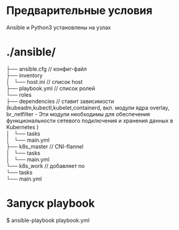 # Предварительные условия 
 Ansible и Python3 установлены на узлах 

# ./ansible/
├── ansible.cfg // конфиг-файл                            
├── inventory                             
│   └── host.ini // список host                          
├── playbook.yml // список ролей                                  
└── roles                                    
                                                                                                                                                                                                                                                                                                                        ├──  dependencies // ставит зависимости (kubeadm,kubectl,kubelet,containerd, вкл.  модули ядра overlay, br_netfilter - Эти модули необходимы для обеспечения функциональности сетевого подключения и хранения данных в Kubernetes )                                                                                                        
                          │   └── tasks                                                                                    
                          │       └── main.yml                                                                                                   
                          ├── k8s_master // CNI-flannel                                              
                          │   └── tasks                                                                             
                          │       └── main.yml                                                                                                       
                          └── k8s_work // добавляет no                                                                                                
                                └── tasks                                                 
                                    └── main.yml                                                        

# Запуск playbook 

$ ansible-playbook playbook.yml



